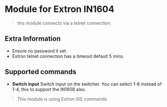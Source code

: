 # Module for Extron IN1604

> this module connects via a telnet connection.

## Extra Information

* Ensure no password it set.
* Extron telnet connection has a timeout default 5 mins.

## Supported commands

* **Switch input** Switch input on the switcher. You can select 1-8 instead of 1-4, this to support the IN1608 also.

> This module is using Extron SIS commands
